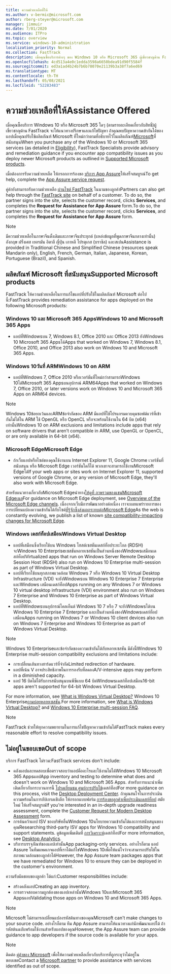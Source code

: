 ```yaml
---
title: ความช่วยเหลือที่ให้
ms.author: v-bermic@microsoft.com
author: rberg-steyer@microsoft.com
manager: jimmuir
ms.date: 7/01/2020
ms.audience: ITPro
ms.topic: overview
ms.service: windows-10-administration
localization_priority: Normal
ms.collection: FastTrack
description: เมื่อคุณซื้อบริการต่างๆ ของ Windows 10 หรือ Microsoft 365 ผู้เชี่ยวชาญด้าน FastTrack จะมอบแนวทางให้ปรึกษาและแก้ไขปัญหาเพื่อปรับใช้กับ Windows 10 และ Microsoft 365 Apps และทันสมัยอยู่เสมอโดยไม่มีค่าใช้จ่ายเพิ่มเติม (ด้วยการสมัครใช้งานที่มีสิทธิ์)
ms.openlocfilehash: 4cd513a4e0c1edda3598a6650bdea91d90f5584f
ms.sourcegitcommit: ed3a1ad4b24b7b6b78070e21139b3a38f7a6ed69
ms.translationtype: MT
ms.contentlocale: th-TH
ms.lasthandoff: 05/08/2021
ms.locfileid: "52283483"
---
```

# <a name="assistance-offered"></a><span data-ttu-id="540cb-103">ความช่วยเหลือที่ให้</span><span class="sxs-lookup"><span data-stu-id="540cb-103">Assistance Offered</span></span>  

<span data-ttu-id="540cb-104">เมื่อคุณซื้อบริการ Windows 10 หรือ Microsoft 365 ใดๆ (ตามรายละเอียดเกี่ยวกับสิทธิ์)[](eligibility.md)ผู้เชี่ยวชาญด้าน FastTrack จะให้แนวทางปรึกษาและแก้ไขปัญหา ถ้าคุณพบปัญหาความเข้ากันได้ของแอปเมื่อคุณปรับใช้ผลิตภัณฑ์ Microsoft ที่ใหม่กว่าตามที่อธิบายไว้ในผลิตภัณฑ์[Microsoft](#supported-microsoft-products)ที่สนับสนุน</span><span class="sxs-lookup"><span data-stu-id="540cb-104">When you purchase any of the Windows 10 or Microsoft 365 services (as detailed in [Eligibility](eligibility.md)), FastTrack Specialists provide advisory and remediation guidance if you encounter app compatibility issues as you deploy newer Microsoft products as outlined in [Supported Microsoft products](#supported-microsoft-products).</span></span>

<span data-ttu-id="540cb-105">เมื่อต้องการรับความช่วยเหลือ ให้กรอกการร้องขอ [บริการ App Assure](https://go.microsoft.com/fwlink/?linkid=2022721)ให้เสร็จสมบูรณ์</span><span class="sxs-lookup"><span data-stu-id="540cb-105">To get help, complete the [App Assure service request](https://go.microsoft.com/fwlink/?linkid=2022721).</span></span>

<span data-ttu-id="540cb-106">คู่ค้ายังสามารถรับความช่วยเหลือ [ผ่านไซต์ FastTrack](https://go.microsoft.com/fwlink/?linkid=780698) ในนามของลูกค้า</span><span class="sxs-lookup"><span data-stu-id="540cb-106">Partners can also get help through the [FastTrack site](https://go.microsoft.com/fwlink/?linkid=780698) on behalf of a customer.</span></span> <span data-ttu-id="540cb-107">To do so, the partner signs into the site, selects the customer record, clicks **Services**, and completes the **Request for Assistance for App Assure** form.</span><span class="sxs-lookup"><span data-stu-id="540cb-107">To do so, the partner signs into the site, selects the customer record, clicks **Services**, and completes the **Request for Assistance for App Assure** form.</span></span>

> [!NOTE]
> <span data-ttu-id="540cb-108">มีความช่วยเหลือในภาษาจีนดั้งเดิมและภาษาจีนประยุกต์ (แหล่งข้อมูลที่พูดภาษาจีนกลางเท่านั้น) อังกฤษ ฝรั่งเศส เยอรมัน อิตาลี ญี่ปุ่น เกาหลี โปรตุเกส (บราซิล) และสเปน</span><span class="sxs-lookup"><span data-stu-id="540cb-108">Assistance is provided in Traditional Chinese and Simplified Chinese (resources speak Mandarin only), English, French, German, Italian, Japanese, Korean, Portuguese (Brazil), and Spanish.</span></span> 

## <a name="supported-microsoft-products"></a><span data-ttu-id="540cb-109">ผลิตภัณฑ์ Microsoft ที่สนับสนุน</span><span class="sxs-lookup"><span data-stu-id="540cb-109">Supported Microsoft products</span></span>

<span data-ttu-id="540cb-110">FastTrack ให้ความช่วยเหลือในการแก้ไขแอปที่ปรับใช้ในผลิตภัณฑ์ Microsoft ต่อไปนี้:</span><span class="sxs-lookup"><span data-stu-id="540cb-110">FastTrack provides remediation assistance for apps deployed on the following Microsoft products:</span></span>

### <a name="windows-10-and-microsoft-365-apps"></a><span data-ttu-id="540cb-111">Windows 10 และ Microsoft 365 Apps</span><span class="sxs-lookup"><span data-stu-id="540cb-111">Windows 10 and Microsoft 365 Apps</span></span>

- <span data-ttu-id="540cb-112">แอปที่Windowsบน 7, Windows 8.1, Office 2010 และ Office 2013 ยังWindows 10 Microsoft 365 Appsได้</span><span class="sxs-lookup"><span data-stu-id="540cb-112">Apps that worked on Windows 7, Windows 8.1, Office 2010, and Office 2013 also work on Windows 10 and Microsoft 365 Apps.</span></span>

### <a name="windows-10-on-arm"></a><span data-ttu-id="540cb-113">Windows 10วันที่ ARM</span><span class="sxs-lookup"><span data-stu-id="540cb-113">Windows 10 on ARM</span></span>

- <span data-ttu-id="540cb-114">แอปที่Windows 7, Office 2010 หรือเวอร์ชันที่ใหม่กว่าสามารถWindows 10ได้Microsoft 365 Appsบนอุปกรณ์ ARM64</span><span class="sxs-lookup"><span data-stu-id="540cb-114">Apps that worked on Windows 7, Office 2010, or later versions  work on Windows 10 and Microsoft 365 Apps on ARM64 devices.</span></span>

> [!NOTE]
> <span data-ttu-id="540cb-115">Windows 10ข้อยกเว้นและARMข้อจํากัดของ ARM มีแอปที่ใช้โปรแกรมควบคุมซอฟต์แวร์ที่เข้ากันไม่ได้ใน ARM ใช้ OpenGL หรือ OpenCL หรือจะพร้อมใช้งานใน 64 บิต (x64) เท่านั้น</span><span class="sxs-lookup"><span data-stu-id="540cb-115">Windows 10 on ARM exclusions and limitations include apps that rely on software drivers that aren’t compatible in ARM, use OpenGL or OpenCL, or are only available in 64-bit (x64).</span></span>

### <a name="microsoft-edge"></a><span data-ttu-id="540cb-116">Microsoft Edge</span><span class="sxs-lookup"><span data-stu-id="540cb-116">Microsoft Edge</span></span>

- <span data-ttu-id="540cb-117">ถ้าเว็บแอปหรือไซต์ของคุณใช้งานบน Internet Explorer 11, Google Chrome เวอร์ชันที่สนับสนุน หรือ Microsoft Edge เวอร์ชันใดก็ได้ พวกเขาจะสามารถใช้งานMicrosoft Edgeได้</span><span class="sxs-lookup"><span data-stu-id="540cb-117">If your web apps or sites work on Internet Explorer 11, supported versions of Google Chrome, or any version of Microsoft Edge, they'll also work with Microsoft Edge.</span></span>

<span data-ttu-id="540cb-118">สําหรับแนวทางเกี่ยวกับMicrosoft Edgeนําทาง[ให้ดูที่ ภาพรวมของแชนMicrosoft Edgeเนล](https://docs.microsoft.com/DeployEdge/microsoft-edge-channels)</span><span class="sxs-lookup"><span data-stu-id="540cb-118">For guidance on Microsoft Edge deployment, see [Overview of the Microsoft Edge channels](https://docs.microsoft.com/DeployEdge/microsoft-edge-channels).</span></span> <span data-ttu-id="540cb-119">เนื่องจากเว็บมีการพัฒนาอย่างต่อเนื่อง เราจะเผยแพร่รายการของการเปลี่ยนแปลงความเข้ากันได้กับไซต์[ที่รู้จักซึ่งส่งผลกระทบต่อMicrosoft Edge](https://docs.microsoft.com/microsoft-edge/web-platform/site-impacting-changes)</span><span class="sxs-lookup"><span data-stu-id="540cb-119">As the web is constantly evolving, we publish a list of known [site compatibility-impacting changes for Microsoft Edge](https://docs.microsoft.com/microsoft-edge/web-platform/site-impacting-changes).</span></span>

### <a name="windows-virtual-desktop"></a><span data-ttu-id="540cb-120">Windows เดสก์ท็อปเสมือน</span><span class="sxs-lookup"><span data-stu-id="540cb-120">Windows Virtual Desktop</span></span>

- <span data-ttu-id="540cb-121">แอปที่เสมือนซึ่งเรียกใช้บน Windows โฮสต์เซสชันเดสก์ท็อประยะไกล (RDSH) จะWindows 10 Enterpriseเซสชันหลายเซสชันเป็นส่วนหนึ่งของWindowsเสมือนเดสก์ท็อป</span><span class="sxs-lookup"><span data-stu-id="540cb-121">Virtualized apps that run on Windows Server Remote Desktop Session Host (RDSH) also run on Windows 10 Enterprise multi-session as part of Windows Virtual Desktop.</span></span>
- <span data-ttu-id="540cb-122">แอปที่เรียกใช้บนทุกสภาพแวดล้อม Windows 7 หรือ Windows 10 Virtual Desktop Infrastructure (VDI) จะยังWindowsบน Windows 10 Enterprise 7 Enterprise และWindows เสมือนเดสก์ท็อป</span><span class="sxs-lookup"><span data-stu-id="540cb-122">Apps running on any Windows 7 or Windows 10 virtual desktop infrastructure (VDI) environment also run on Windows 7 Enterprise and Windows 10 Enterprise as part of Windows Virtual Desktop.</span></span>
- <span data-ttu-id="540cb-123">แอปที่Windowsบนอุปกรณ์ไคลเอ็นต์ Windows 10 7 หรือ 7 จะยังWindowsได้บน Windows 10 Enterprise 7 Enterprise และเป็นส่วนหนึ่งของWindowsเดสก์ท็อปเสมือน</span><span class="sxs-lookup"><span data-stu-id="540cb-123">Apps running on Windows 7 or Windows 10 client devices also run on Windows 7 Enterprise and Windows 10 Enterprise as part of Windows Virtual Desktop.</span></span>

> [!NOTE]
> <span data-ttu-id="540cb-124">Windows 10 Enterpriseและข้อจํากัดของความเข้ากันได้กับหลายเซสชัน มีดังนี้</span><span class="sxs-lookup"><span data-stu-id="540cb-124">Windows 10 Enterprise multi-session compatibility exclusions and limitations include:</span></span> 
> - <span data-ttu-id="540cb-125">การเปลี่ยนเส้นทางฮาร์ดแวร์ที่จํากัด</span><span class="sxs-lookup"><span data-stu-id="540cb-125">Limited redirection of hardware.</span></span>
> - <span data-ttu-id="540cb-126">แอปที่เน้น V อาจประสิทธิภาพในการรองรับที่ลดลง</span><span class="sxs-lookup"><span data-stu-id="540cb-126">A/V-intensive apps may perform in a diminished capacity.</span></span>
> - <span data-ttu-id="540cb-127">แอป 16 บิตไม่ได้รับการสนับสนุนบนพีซีแบบ 64 บิตWindowsเดสก์ท็อปเสมือน</span><span class="sxs-lookup"><span data-stu-id="540cb-127">16-bit apps aren't supported for 64-bit Windows Virtual Desktop.</span></span>

<span data-ttu-id="540cb-128">For more information, see [What is Windows Virtual Desktop?](https://docs.microsoft.com/azure/virtual-desktop/overview) Windows 10 Enterprise[ถามบ่อยหลายเซสชัน](https://docs.microsoft.com/azure/virtual-desktop/windows-10-multisession-faq).</span><span class="sxs-lookup"><span data-stu-id="540cb-128">For more information, see [What is Windows Virtual Desktop?](https://docs.microsoft.com/azure/virtual-desktop/overview) and [Windows 10 Enterprise multi-session FAQ](https://docs.microsoft.com/azure/virtual-desktop/windows-10-multisession-faq).</span></span>

> [!NOTE]
> <span data-ttu-id="540cb-129">FastTrack ช่วยให้ทุกความพยายามในการแก้ไขปัญหาความเข้ากันได้</span><span class="sxs-lookup"><span data-stu-id="540cb-129">FastTrack makes every reasonable effort to resolve compatibility issues.</span></span> 

## <a name="out-of-scope"></a><span data-ttu-id="540cb-130">ไม่อยู่ในขอบเขต</span><span class="sxs-lookup"><span data-stu-id="540cb-130">Out of scope</span></span>

<span data-ttu-id="540cb-131">บริการ FastTrack ไม่รวม:</span><span class="sxs-lookup"><span data-stu-id="540cb-131">FastTrack services don't include:</span></span>
- <span data-ttu-id="540cb-132">คลังแอปและทดสอบเพื่อตรวจสอบว่าแอปคืออะไรและใช้งานไม่ได้Windows 10 Microsoft 365 Appsแอป</span><span class="sxs-lookup"><span data-stu-id="540cb-132">App inventory and testing to determine what does and doesn't work on Windows 10 and Microsoft 365 Apps.</span></span> <span data-ttu-id="540cb-133">สําหรับการแนะนําเพิ่มเติมเกี่ยวกับกระบวนการนี้ [โปรดเยี่ยมชม ศูนย์การปรับใช้](https://go.microsoft.com/fwlink/?linkid=2080140)เดสก์ท็อป</span><span class="sxs-lookup"><span data-stu-id="540cb-133">For more guidance on this process, visit the [Desktop Deployment Center](https://go.microsoft.com/fwlink/?linkid=2080140).</span></span> <span data-ttu-id="540cb-134">ถ้าคุณสนใจในการประเมินความพร้อมในการอัปเกรดเชิงลึก ให้กรอกแบบฟอร์ม [การร้องขอลูกค้าเพื่อประเมินเดสก์ท็อป](https://go.microsoft.com/fwlink/?linkid=2053818) สมัยใหม่ ให้เสร็จสมบูรณ์</span><span class="sxs-lookup"><span data-stu-id="540cb-134">If you're interested in an in-depth upgrade readiness assessment, complete the [Customer Request for Modern Desktop Assessment](https://go.microsoft.com/fwlink/?linkid=2053818) form.</span></span>
- <span data-ttu-id="540cb-135">การค้นคว้าแอป ISV ของบริษัทอื่นWindows 10นโยบายความเข้ากันได้และการสนับสนุนของคุณ</span><span class="sxs-lookup"><span data-stu-id="540cb-135">Researching third-party ISV apps for Windows 10 compatibility and support statements.</span></span> <span data-ttu-id="540cb-136">ดูข้อมูลเพิ่มเติมที่ [การวิเคราะห์](https://docs.microsoft.com/sccm/desktop-analytics/overview)เดสก์ท็อป</span><span class="sxs-lookup"><span data-stu-id="540cb-136">For more information, see [Desktop Analytics](https://docs.microsoft.com/sccm/desktop-analytics/overview).</span></span>
- <span data-ttu-id="540cb-137">บริการบรรจุภัณฑ์ของแอปเท่านั้น</span><span class="sxs-lookup"><span data-stu-id="540cb-137">App packaging-only services.</span></span> <span data-ttu-id="540cb-138">อย่างไรก็ตาม แอป Assure ในทีมแพคเกจแอปที่เราได้แก้ไขWindows 10เพื่อให้แน่ใจว่าจะสามารถปรับใช้ในสภาพแวดล้อมของลูกค้าได้</span><span class="sxs-lookup"><span data-stu-id="540cb-138">However, the App Assure team packages apps that we have remediated for Windows 10 to ensure they can be deployed in the customer's environment.</span></span>

<span data-ttu-id="540cb-139">ความรับผิดชอบของลูกค้า ได้แก่:</span><span class="sxs-lookup"><span data-stu-id="540cb-139">Customer responsibilities include:</span></span>
- <span data-ttu-id="540cb-140">สร้างคลังแอป</span><span class="sxs-lookup"><span data-stu-id="540cb-140">Creating an app inventory.</span></span>
- <span data-ttu-id="540cb-141">การตรวจสอบความถูกต้องของแอปเหล่านั้นWindows 10และMicrosoft 365 Appsแอป</span><span class="sxs-lookup"><span data-stu-id="540cb-141">Validating those apps on Windows 10 and Microsoft 365 Apps.</span></span>

> [!NOTE]
> <span data-ttu-id="540cb-142">Microsoft ไม่สามารถเปลี่ยนแปลงรหัสต้นทางของคุณ</span><span class="sxs-lookup"><span data-stu-id="540cb-142">Microsoft can't make changes to your source code.</span></span> <span data-ttu-id="540cb-143">อย่างไรก็ตาม ทีม App Assure สามารถให้แนวทางแก่นักพัฒนาแอปได้ ถ้ารหัสต้นฉบับพร้อมใช้งานสําหรับแอปของคุณ</span><span class="sxs-lookup"><span data-stu-id="540cb-143">However, the App Assure team can provide guidance to app developers if the source code is available for your apps.</span></span>

> [!NOTE]
> <span data-ttu-id="540cb-144">ติดต่อ [คู่ค้าของ Microsoft](https://go.microsoft.com/fwlink/?linkid=2080150) เพื่อให้ความช่วยเหลือเกี่ยวกับบริการที่ถูกระบุว่าไม่อยู่ในขอบเขต</span><span class="sxs-lookup"><span data-stu-id="540cb-144">Contact a [Microsoft partner](https://go.microsoft.com/fwlink/?linkid=2080150) to provide assistance with services identified as out of scope.</span></span>


